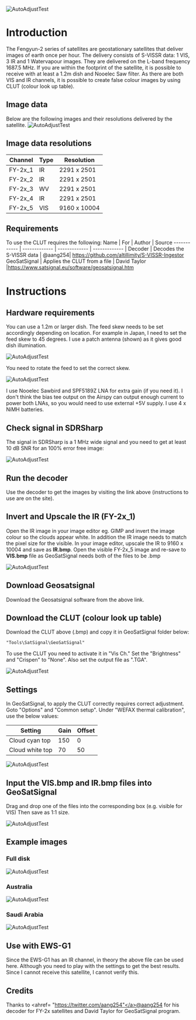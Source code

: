 ![AutoAdjustTest](images/title.png)
# Introduction

The Fengyun-2 series of satellites are geostationary satellites that deliver images of earth once per hour. The delivery consists of S-VISSR data: 1 VIS, 3 IR and 1 Watervapour images. They are delivered on the L-band frequency 1687.5 MHz. If you are within the footprint of the satellite, it is possible to receive with at least a 1.2m dish and Nooelec Saw filter.
As there are both VIS and IR channels, it is possible to create false colour images by using CLUT (colour look up table).

## Image data
Below are the following images and their resolutions delivered by the satellite.
![AutoAdjustTest](images/FY_images.png)

## Image data resolutions
Channel | Type | Resolution |
------------ | ------------- | ------------- |
FY-2x_1 | IR | 2291 x 2501
FY-2x_2 | IR | 2291 x 2501
FY-2x_3 | WV | 2291 x 2501
FY-2x_4 | IR | 2291 x 2501
FY-2x_5 | VIS | 9160 x 10004

## Requirements
To use the CLUT requires the following:
Name | For | Author | Source
------------ | ------------- | ------------- | ------------- |
Decoder | Decodes the S-VISSR data | @aang254| https://github.com/altillimity/S-VISSR-Ingestor
GeoSatSignal | Applies the CLUT from a file | David Taylor |https://www.satsignal.eu/software/geosatsignal.htm
# Instructions
## Hardware requirements
You can use a 1.2m or larger dish. The feed skew needs to be set accordingly depending on location. For example in Japan, I need to set the feed skew to 45 degrees.
I use a patch antenna (shown) as it gives good dish illumination.

![AutoAdjustTest](images/dimension.png)

You need to rotate the feed to set the correct skew.

![AutoAdjustTest](images/skew.png)

I use Nooelec Sawbird and SPF5189Z LNA for extra gain (if you need it). I don't think the bias tee output on the Airspy can output enough current to power both LNAs, so you would need to use external +5V supply. I use 4 x NiMH batteries.
## Check signal in SDRSharp
The signal in SDRSharp is a 1 MHz wide signal and you need to get at least 10 dB SNR for an 100% error free image:

![AutoAdjustTest](images/level_patch.png)

## Run the decoder
Use the decoder to get the images by visiting the link above (instructions to use are on the site).

## Invert and Upscale the IR (FY-2x_1)

Open the IR image in your image editor eg. GIMP and invert the image colour so the clouds appear white. In addition the IR image needs to match the pixel size for the visible. In your image editor, upscale the IR to 9160 x 10004 and save as <b>IR.bmp</b>.
Open the visible FY-2x_5 image and re-save to <b>VIS.bmp</b> file as GeoSatSignal needs both of the files to be .bmp

![AutoAdjustTest](images/IR_invert.png)

## Download Geosatsignal
Download the Geosatsignal software from the above link.

## Download the CLUT (colour look up table)
Download the CLUT above (.bmp) and copy it in GeoSatSignal folder below: 
```
"Tools\SatSignal\GeoSatSignal"
```
To use the CLUT you need to activate it in "Vis Ch." Set the "Brightness" and "Crispen" to "None".
Also set the output file as ".TGA".

![AutoAdjustTest](images/JobSetup.png)

## Settings
In GeoSatSignal, to apply the CLUT correctly requires correct adjustment. Goto "Options" and "Common setup". Under "WEFAX thermal calibration", use the below values:

Setting | Gain | Offset |
------------ | ------------- | ------------- |
Cloud cyan top| 150 | 0 |
Cloud white top | 70 | 50 |

![AutoAdjustTest](images/Calibration.png)

## Input the VIS.bmp and IR.bmp files into GeoSatSignal
Drag and drop one of the files into the corresponding box (e.g. visible for VIS)
Then save as 1:1 size.

![AutoAdjustTest](images/geoSat.png)


## Example images
### Full disk
![AutoAdjustTest](images/Applying_CLUT.png)

### Australia
![AutoAdjustTest](images/clut_vis_6.png)

### Saudi Arabia
![AutoAdjustTest](images/saudi_arabia.png)

## Use with EWS-G1
Since the EWS-G1 has an IR channel, in theory the above file can be used here. Although you need to play with the settings to get the best results. Since I cannot receive this satellite, I cannot verify this.

## Credits
Thanks to <ahref= "https://twitter.com/aang254"</a>@aang254 for his decoder for FY-2x satellites and David Taylor for GeoSatSignal program.
